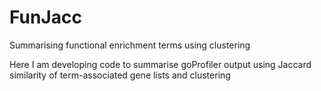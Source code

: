 # FunJacc
Summarising functional enrichment terms using clustering

Here I am developing code to summarise goProfiler output using Jaccard similarity of term-associated gene lists and clustering
